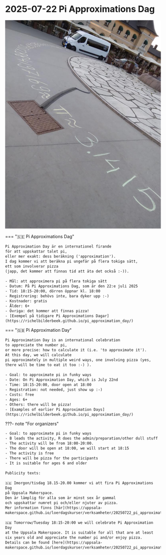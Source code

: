# 2025-07-22 Pi Approximations Dag

![Pi Approxination Day in 2021](2021_4.jpg)

=== "🇸🇪 Pi Approximations Dag"

    Pi Approximation Day är en internationel firande
    för att uppskattar talet pi,
    eller mer exakt: dess beräkning ('approximation').
    I dag kommer vi att beräkna pi ungefär på flera tokiga sätt,
    ett som involverar pizza
    (japp, det kommer att finnas tid att äta det också :-)).

    - Mål: att approximera pi på flera tokiga sätt
    - Datum: På Pi Approximations Dag, som är den 22:e juli 2025
    - Tid: 18:15-20:00, dörren öppnar kl. 18:00
    - Registrering: behövs inte, bara dyker upp :-)
    - Kostnader: gratis
    - Ålder: 6+
    - Övriga: det kommer att finnas pizza!
    - [Exempel på tidigare Pi Approximations Dagar](https://richelbilderbeek.github.io/pi_approximation_day/)

=== "🇬🇧 Pi Approximation Day"

    Pi Approximation Day is an international celebration
    to appreciate the number pi,
    or more precise: how to calculate it (i.e. 'to approximate it').
    At this day, we will calculate
    pi approximately in multiple weird ways, one involving pizza (yes,
    there will be time to eat it too :-) ).

    - Goal: to approximate pi in funky ways
    - Date: On Pi Approximation Day, which is July 22nd
    - Time: 18:15-20:00, door open at 18:00
    - Registration: not needed, just show up :-)
    - Costs: free
    - Ages: 6+
    - Others: there will be pizza!
    - [Examples of earlier Pi Approximation Days](https://richelbilderbeek.github.io/pi_approximation_day/)


???- note "For organizers"

    - Goal: to approximate pi in funky ways
    - B leads the activity, R does the admin/preparation/other dull stuff
    - The activity will be from 18:00-20:00.
    - The door will be open at 18:00, we will start at 18:15
    - The activity is free
    - There will be pizza for the participants
    - It is suitable for ages 6 and older

    Publicity texts:

    🇸🇪 Imorgon/tisdag 18.15-20.00 kommer vi att fira Pi Approximations Dag
    på Uppsala Makerspace.
    Den är lämplig för alla som är minst sex år gammal
    och uppskattar numret pi och/eller njuter av pizza.
    Mer information finns [här](https://uppsala-makerspace.github.io/loerdagskurser/verksamheter/20250722_pi_approximation_day/)

    🇬🇧 Tomorrow/Tuesday 18:15-20:00 we will celebrate Pi Approximation Day
    at the Uppsala Makerspace. It is suitable for all that are at least
    six years old and appreciate the number pi and/or enjoy pizza.
    Details can be found [here](https://uppsala-makerspace.github.io/loerdagskurser/verksamheter/20250722_pi_approximation_day/)

